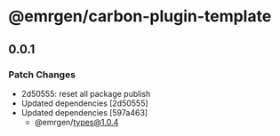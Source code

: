# @emrgen/carbon-plugin-template

## 0.0.1

### Patch Changes

- 2d50555: reset all package publish
- Updated dependencies [2d50555]
- Updated dependencies [597a463]
  - @emrgen/types@1.0.4
